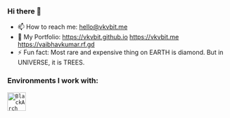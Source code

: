 ### Hi there 👋

- 📫 How to reach me: hello@vkvbit.me
- 🔗 My Portfolio: https://vkvbit.github.io https://vkvbit.me https://vaibhavkumar.rf.gd
- ⚡ Fun fact: Most rare and expensive thing on EARTH is diamond. But in UNIVERSE, it is TREES.



### Environments I work with:

<code><a href="https://blackarch.org/"><img alt="BlackArch Linux" title="BlackArch Linux" src="./vkvbit/cdn/img/blackarch.png" height="42"></a></code>